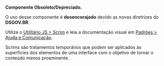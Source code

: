 <div class="br-message warning" role="alert">
    <div class="icon" aria-label="Componente Obsoleto">
        <i class="fas fa-exclamation-triangle fa-lg" aria-hidden="true"></i>
    </div>
    <div class="content">
        <p><strong>Componente Obsoleto/Depreciado.</strong></p>
        <p>O uso desse componente é <strong>desencorajado</strong> devido as novas diretrizes do <strong>DSGOV.BR</strong>.</p>
        <p>Utilize o <a href="/util/scrim/">Utilitário JS > Scrim</a> e leia a documentação visual em <a href="/padroes/ajuda/">Padrões > Ajuda e Comunicação</a>.</p>
    </div>
</div>

Scrims são tratamentos temporários que podem ser aplicados às superfícies dos elementos de uma interface com o objetivo de tornar o conteúdo menos proeminente.
